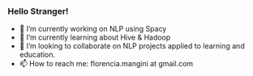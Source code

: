 ### Hello Stranger!

- 🔭 I’m currently working on NLP using Spacy
- 🌱 I’m currently learning about Hive & Hadoop  
- 👯 I’m looking to collaborate on NLP projects applied to learning and education.
- 📫 How to reach me: florencia.mangini at gmail.com
